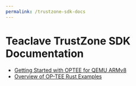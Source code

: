 ```yaml
---
permalink: /trustzone-sdk-docs
---
```


# Teaclave TrustZone SDK Documentation

* [Getting Started with OPTEE for QEMU ARMv8](/docs/getting-started-with-optee-for-qemu-armv8)
* [Overview of OP-TEE Rust Examples](/docs/overview-of-optee-rust-examples)
